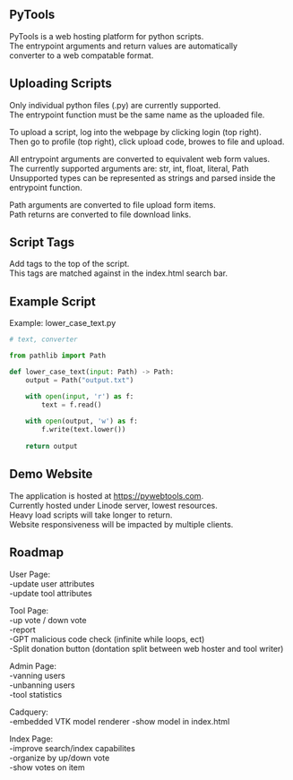 ## PyTools

PyTools is a web hosting platform for python scripts.  
The entrypoint arguments and return values are automatically  
converter to a web compatable format.   

## Uploading Scripts

Only individual python files (.py) are currently supported.  
The entrypoint function must be the same name as the uploaded file.  

To upload a script, log into the webpage by clicking login (top right).  
Then go to profile (top right), click upload code, browes to file and upload.  

All entrypoint arguments are converted to equivalent web form values.  
The currently supported arguments are: str, int, float, literal, Path   
Unsupported types can be represented as strings and parsed inside the entrypoint function.  

Path arguments are converted to file upload form items.  
Path returns are converted to file download links.  

## Script Tags

Add tags to the top of the script.  
This tags are matched against in the index.html search bar.  

## Example Script
Example: lower_case_text.py
``` python
# text, converter

from pathlib import Path

def lower_case_text(input: Path) -> Path:
	output = Path("output.txt")

	with open(input, 'r') as f:
		text = f.read()
	
	with open(output, 'w') as f:
		f.write(text.lower())
	
	return output
```

## Demo Website

The application is hosted at https://pywebtools.com.  
Currently hosted under Linode server, lowest resources.  
Heavy load scripts will take longer to return.  
Website responsiveness will be impacted by multiple clients.  

## Roadmap

User Page:  
-update user attributes  
-update tool attributes  

Tool Page:  
-up vote / down vote  
-report  
-GPT malicious code check (infinite while loops, ect)  
-Split donation button (dontation split between web hoster and tool writer)  

Admin Page:  
-vanning users  
-unbanning users  
-tool statistics  

Cadquery:  
-embedded VTK model renderer
-show model in index.html

Index Page:  
-improve search/index capabilites  
-organize by up/down vote  
-show votes on item  
